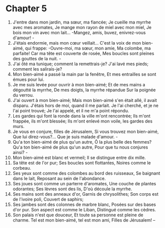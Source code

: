 # Chapter 5

1. J'entre dans mon jardin, ma sœur, ma fiancée; Je cueille ma myrrhe avec mes aromates, Je mange mon rayon de miel avec mon miel, Je bois mon vin avec mon lait... -Mangez, amis, buvez, enivrez-vous d'amour! -
2. J'étais endormie, mais mon cœur veillait... C'est la voix de mon bien-aimé, qui frappe: -Ouvre-moi, ma sœur, mon amie, Ma colombe, ma parfaite! Car ma tête est couverte de rosée, Mes boucles sont pleines des gouttes de la nuit. -
3. J'ai ôté ma tunique; comment la remettrais-je? J'ai lavé mes pieds; comment les salirais-je?
4. Mon bien-aimé a passé la main par la fenêtre, Et mes entrailles se sont émues pour lui.
5. Je me suis levée pour ouvrir à mon bien-aimé; Et de mes mains a dégoutté la myrrhe, De mes doigts, la myrrhe répandue Sur la poignée du verrou.
6. J'ai ouvert à mon bien-aimé; Mais mon bien-aimé s'en était allé, il avait disparu. J'étais hors de moi, quand il me parlait. Je l'ai cherché, et je ne l'ai point trouvé; Je l'ai appelé, et il ne m'a point répondu.
7. Les gardes qui font la ronde dans la ville m'ont rencontrée; Ils m'ont frappée, ils m'ont blessée; Ils m'ont enlevé mon voile, les gardes des murs.
8. Je vous en conjure, filles de Jérusalem, Si vous trouvez mon bien-aimé, Que lui direz-vous?... Que je suis malade d'amour. -
9. Qu'a ton bien-aimé de plus qu'un autre, Ô la plus belle des femmes? Qu'a ton bien-aimé de plus qu'un autre, Pour que tu nous conjures ainsi? -
10. Mon bien-aimé est blanc et vermeil; Il se distingue entre dix mille.
11. Sa tête est de l'or pur; Ses boucles sont flottantes, Noires comme le corbeau.
12. Ses yeux sont comme des colombes au bord des ruisseaux, Se baignant dans le lait, Reposant au sein de l'abondance.
13. Ses joues sont comme un parterre d'aromates, Une couche de plantes odorantes; Ses lèvres sont des lis, D'où découle la myrrhe.
14. Ses mains sont des anneaux d'or, Garnis de chrysolithes; Son corps est de l'ivoire poli, Couvert de saphirs;
15. Ses jambes sont des colonnes de marbre blanc, Posées sur des bases d'or pur. Son aspect est comme le Liban, Distingué comme les cèdres.
16. Son palais n'est que douceur, Et toute sa personne est pleine de charme. Tel est mon bien-aimé, tel est mon ami, Filles de Jérusalem! –

